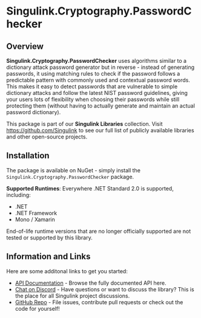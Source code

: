 <div class="article">

# Singulink.Cryptography.PasswordChecker

## Overview

**Singulink.Cryptography.PasswordChecker** uses algorithms similar to a dictionary attack password generator but in reverse - instead of generating passwords, it using matching rules to check if the password follows a predictable pattern with commonly used and contextual password words. This makes it easy to detect passwords that are vulnerable to simple dictionary attacks and follow the latest NIST password guidelines, giving your users lots of flexibility when choosing their passwords while still protecting them (without having to actually generate and maintain an actual password dictionary).


This package is part of our **Singulink Libraries** collection. Visit https://github.com/Singulink to see our full list of publicly available libraries and other open-source projects.

## Installation

The package is available on NuGet - simply install the `Singulink.Cryptography.PasswordChecker` package.

**Supported Runtimes**: Everywhere .NET Standard 2.0 is supported, including:
- .NET
- .NET Framework
- Mono / Xamarin

End-of-life runtime versions that are no longer officially supported are not tested or supported by this library.

## Information and Links

Here are some additonal links to get you started:

- [API Documentation](api/Singulink.Cryptography.PasswordChecker.yml) - Browse the fully documented API here.
- [Chat on Discord](https://discord.gg/EkQhJFsBu6) - Have questions or want to discuss the library? This is the place for all Singulink project discussions.
- [GitHub Repo](https://github.com/Singulink/Singulink.Cryptography.PasswordChecker) - File issues, contribute pull requests or check out the code for yourself!

</div>